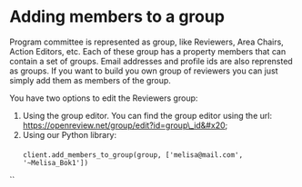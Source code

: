 # Adding members to a group

Program committee is represented as group, like Reviewers, Area Chairs, Action Editors, etc. Each of these group has a property members that can contain a set of groups. Email addresses and profile ids are also reprensted as groups. If you want to build you own group of reviewers you can just simply add them as members of the group.

You have two options to edit the Reviewers group:

1. Using the group editor. You can find the group editor using the url: https://openreview.net/group/edit?id=group\_id&#x20;
2. Using our Python library:\
   \
   `client.add_members_to_group(group, ['melisa@mail.com', '~Melisa_Bok1'])`

``
